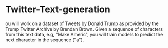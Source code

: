 # Twitter-Text-generation

ou will work on a dataset of Tweets by Donald Trump as provided by the Trump Twitter Archive by Brendan Brown. Given a sequence of characters from this text data, e.g, "Make Americ", you will train models to predict the next character in the sequence ("a").
